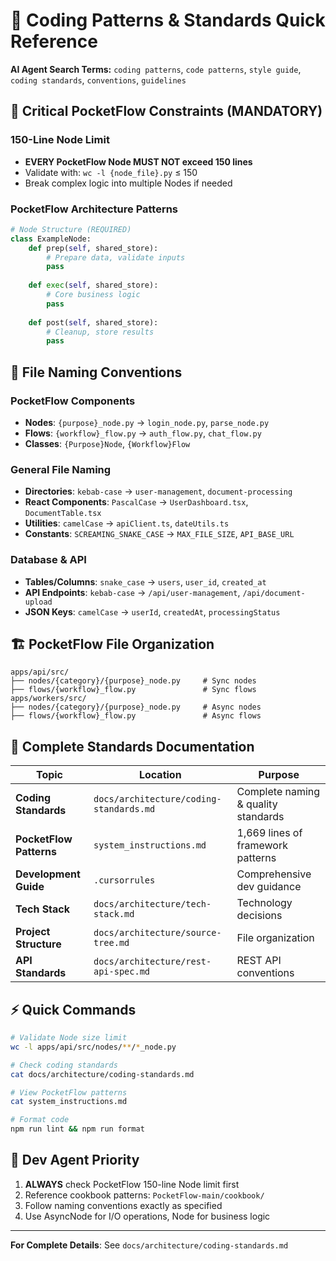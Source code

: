 # 🧪 Coding Patterns & Standards Quick Reference

**AI Agent Search Terms:** `coding patterns`, `code patterns`, `style guide`, `coding standards`, `conventions`, `guidelines`

## 🚨 Critical PocketFlow Constraints (MANDATORY)

### **150-Line Node Limit**
- **EVERY PocketFlow Node MUST NOT exceed 150 lines**
- Validate with: `wc -l {node_file}.py` ≤ 150
- Break complex logic into multiple Nodes if needed

### **PocketFlow Architecture Patterns**
```python
# Node Structure (REQUIRED)
class ExampleNode:
    def prep(self, shared_store):
        # Prepare data, validate inputs
        pass
    
    def exec(self, shared_store):
        # Core business logic
        pass
    
    def post(self, shared_store):
        # Cleanup, store results
        pass
```

## 📁 File Naming Conventions

### **PocketFlow Components**
- **Nodes**: `{purpose}_node.py` → `login_node.py`, `parse_node.py`
- **Flows**: `{workflow}_flow.py` → `auth_flow.py`, `chat_flow.py`
- **Classes**: `{Purpose}Node`, `{Workflow}Flow`

### **General File Naming**
- **Directories**: `kebab-case` → `user-management`, `document-processing`
- **React Components**: `PascalCase` → `UserDashboard.tsx`, `DocumentTable.tsx`
- **Utilities**: `camelCase` → `apiClient.ts`, `dateUtils.ts`
- **Constants**: `SCREAMING_SNAKE_CASE` → `MAX_FILE_SIZE`, `API_BASE_URL`

### **Database & API**
- **Tables/Columns**: `snake_case` → `users`, `user_id`, `created_at`
- **API Endpoints**: `kebab-case` → `/api/user-management`, `/api/document-upload`
- **JSON Keys**: `camelCase` → `userId`, `createdAt`, `processingStatus`

## 🏗️ PocketFlow File Organization

```
apps/api/src/
├── nodes/{category}/{purpose}_node.py     # Sync nodes
├── flows/{workflow}_flow.py               # Sync flows
apps/workers/src/
├── nodes/{category}/{purpose}_node.py     # Async nodes  
├── flows/{workflow}_flow.py               # Async flows
```

## 🔗 Complete Standards Documentation

| **Topic** | **Location** | **Purpose** |
|-----------|--------------|-------------|
| **Coding Standards** | `docs/architecture/coding-standards.md` | Complete naming & quality standards |
| **PocketFlow Patterns** | `system_instructions.md` | 1,669 lines of framework patterns |
| **Development Guide** | `.cursorrules` | Comprehensive dev guidance |
| **Tech Stack** | `docs/architecture/tech-stack.md` | Technology decisions |
| **Project Structure** | `docs/architecture/source-tree.md` | File organization |
| **API Standards** | `docs/architecture/rest-api-spec.md` | REST API conventions |

## ⚡ Quick Commands

```bash
# Validate Node size limit
wc -l apps/api/src/nodes/**/*_node.py

# Check coding standards
cat docs/architecture/coding-standards.md

# View PocketFlow patterns  
cat system_instructions.md

# Format code
npm run lint && npm run format
```

## 🎯 Dev Agent Priority

1. **ALWAYS** check PocketFlow 150-line Node limit first
2. Reference cookbook patterns: `PocketFlow-main/cookbook/`
3. Follow naming conventions exactly as specified
4. Use AsyncNode for I/O operations, Node for business logic

---

**For Complete Details**: See `docs/architecture/coding-standards.md`